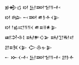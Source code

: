 <div class='block'>
<div class='line'>𒂊𒄈𒌓 𒊭 𒌨𒇷𒈠𒀀𒋾</div>
<div class='line'>𒊭 𒈗 𒁁𒇷 𒌑𒊩𒅆𒌋𒉌</div>
<div class='line'>𒊭 𒁹𒌗𒀊𒀀𒀀𒌋 𒌑𒊺𒍝𒀭𒉌</div>
<div class='line'>𒀜𒋫𒈾𒋙 𒊻𒊓𒄭𒅕 𒊻𒋛𒊑𒁀</div>
<div class='line'>𒇻𒊺𒍮𒌋𒉌 𒀖𒁲𒉡𒉌</div>
<div class='line'>𒀸 𒁍𒌋𒋾 𒌨𒇷𒈠𒀀𒋾 𒇻𒊩𒅆</div>
</div>